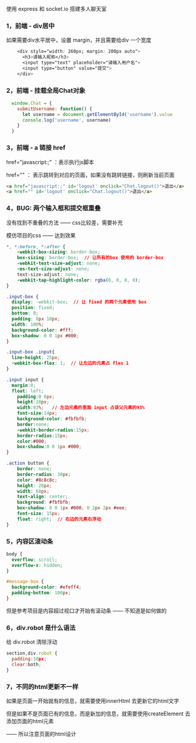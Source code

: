 使用 express 和 socket.io 搭建多人聊天室

### 1，前端 - div居中

如果需要div水平居中，设置 margin，并且需要给div 一个宽度

```css
    <div style="width: 260px; margin: 200px auto">
      <h3>请输入昵称</h3>
      <input type="text" placeholder="请输入用户名">
      <input type="button" value="提交">
    </div>
```

### 2，前端 - 挂载全局Chat对象

```js
  window.Chat = {
    submitUsername: function() {
      let username = document.getElementById('username').value
      console.log('username', username)
    }
  }
```

### 3，前端 - a 链接 href 

href="javascript:;" ：表示执行js脚本

href="" ： 表示跳转到对应的页面，如果没有跳转链接，则刷新当前页面

```html
<a href="javascript:;" id='logout' onclick="Chat.logout()">退出</a>
<a href="" id='logout' onclick="Chat.logout()">退出</a>
```

### 4，BUG: 两个输入框和提交框重叠

没有找到不重叠的方法 —— css比较差，需要补充

模仿项目的css —— 达到效果

```css
*, *:before, *:after {
    -webkit-box-sizing: border-box;
    box-sizing: border-box;  // 让所有的box 使用的 border-box
    -webkit-text-size-adjust: none;
    -ms-text-size-adjust: none;
    text-size-adjust: none;
    -webkit-tap-highlight-color: rgba(0, 0, 0, 0);
}  

.input-box {
  display: -webkit-box;  // 让 fixed 的两个元素使用 box 
  position: fixed;
  bottom: 0;
  padding: 8px 10px;
  width: 100%;
  background-color: #fff;
  box-shadow: 0 0 1px #000;
}

.input-box .input{
  line-height: 25px;
  -webkit-box-flex: 1;  // 让左边的元素占 flex 1
}

.input input {
  margin:0;
  float: left;
	padding:0 6px;
	height:28px;
	width:93%;   // 左边元素的里面 input 占该父元素的93%
	font-size:14px;
	background-color: #fbfbfb;
	border:none;
	-webkit-border-radius:15px;
	border-radius:15px;
	color:#000;
	box-shadow:0 0 1px #000;
}

.action button {
    border: none;
    border-radius: 30px;
    color: #8c8c8c;
    height: 28px;
    width: 68px;
    text-align: center;
    background: #fbfbfb;
    box-shadow: 0 0 1px #000, 0 2px 2px #eee;
    font-size: 15px;
    float: right;  // 右边的元素右浮动
}

```

### 5，内容区滚动条

```css
body {
  overflow: scroll;
  overflow-x: hidden;
}

#message-box {
  background-color: #efeff4;
  padding-bottom: 100px;
}
```

但是参考项目是内容超过视口才开始有滚动条 —— 不知道是如何做的

### 6，div.robot 是什么语法

给 div.robot  清除浮动

```js
section,div.robot {
  padding:10px;
  clear:both;
}
```

### 7，不同的html更新不一样

如果是页面一开始就有的信息，就需要使用innerHtml 去更新它的html文字

但是如果不是页面已有的信息，而是新加的信息，就需要使用createElement 去添加页面的html元素

—— 所以注意页面的html设计

